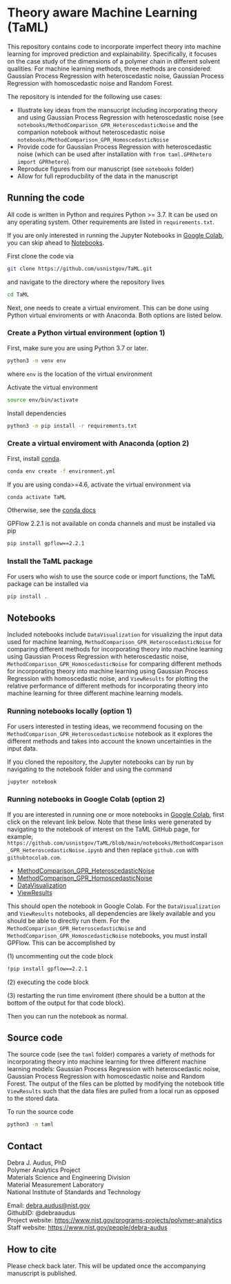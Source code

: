 # Theory aware Machine Learning (TaML)

This repository contains code to incorporate imperfect theory into machine learning for improved prediction and explainability. Specifically, it focuses on the case study of the dimensions of a polymer chain in different solvent qualities. For machine learning methods, three methods are considered: Gaussian Process Regression with heteroscedastic noise, Gaussian Process Regression with homoscedastic noise and Random Forest. 

The repository is intended for the following use cases:

- Illustrate key ideas from the mansucript including incorporating theory and using Gaussian Process Regression with heteroscedastic noise (see `notebooks/MethodComparison_GPR_HeteroscedasticNoise` and the companion notebook without heteroscedastic noise `notebooks/MethodComparison_GPR_HomoscedasticNoise`
- Provide code for Gaussian Process Regression with heteroscedastic noise (which can be used after installation with `from taml.GPRhetero import GPRhetero`).
- Reproduce figures from our manuscript (see `notebooks` folder)
- Allow for full reproducbility of the data in the manuscript

## Running the code

All code is written in Python and requires Python >= 3.7. It can be used on any operating system. Other requirements are listed in `requirements.txt`.

If you are only interested in running the Jupyter Notebooks in [Google Colab](https://colab.research.google.com/), you can skip ahead to [Notebooks](#Notebooks).

First clone the code via

```bash
git clone https://github.com/usnistgov/TaML.git
```

and navigate to the directory where the repository lives

```bash
cd TaML
```

Next, one needs to create a virtual enviroment. This can be done using Python virtual enviroments or with Anaconda. Both options are listed below.

### Create a Python virtual environment (option 1)

First, make sure you are using Python 3.7 or later.

```bash
python3 -m venv env
```

where `env` is the location of the virtual environment

Activate the virtual environment

```bash
source env/bin/activate
```

Install dependencies

```bash
python3 -m pip install -r requirements.txt
```

### Create a virtual enviroment with Anaconda (option 2)

First, install [conda](https://www.anaconda.com).

```bash
conda env create -f environment.yml
```

If you are using conda>=4.6, activate the virtual environment via

```bash
conda activate TaML
```

Otherwise, see the [conda docs](https://docs.conda.io/projects/conda/en/latest/user-guide/tasks/manage-environments.html)

GPFlow 2.2.1 is not available on conda channels and must be installed via pip

```bash
pip install gpflow==2.2.1
```

### Install the TaML package

For users who wish to use the source code or import functions, the TaML package can be installed via

```bash
pip install .
```

## Notebooks

Included notebooks include `DataVisualization` for visualizing the input data used for machine learning, `MethodComparison_GPR_HeteroscedasticNoise` for comparing different methods for incorporating theory into machine learning using Gaussian Process Regression with heteroscedastic noise, `MethodComparison_GPR_HomoscedasticNoise` for comparing different methods for incorporating theory into machine learning using Gaussian Process Regression with homoscedastic noise, and `ViewResults` for plotting the relative performance of different methods for incorporating theory into machine learning for three different machine learning models.

### Running notebooks locally (option 1)

For users interested in testing ideas, we recommend focusing on the `MethodComparison_GPR_HeteroscedasticNoise` notebook as it explores the different methods and takes into account the known uncertainties in the input data. 

If you cloned the repository, the Jupyter notebooks can by run by navigating to the notebook folder and using the command

```bash
jupyter notebook
```

### Running notebooks in Google Colab (option 2)

If you are interested in running one or more notebooks in [Google Colab](https://colab.research.google.com/), first click on the relevant link below. Note that these links were generated by navigating to the notebook of interest on the TaML GitHub page, for example, `https://github.com/usnistgov/TaML/blob/main/notebooks/MethodComparison_GPR_HeteroscedasticNoise.ipynb` and then replace `github.com` with `githubtocolab.com`.

- [MethodComparison_GPR_HeteroscedasticNoise](https://githubtocolab.com/usnistgov/TaML/blob/main/notebooks/MethodComparison_GPR_HeteroscedasticNoise.ipynb)
- [MethodComparison_GPR_HomoscedasticNoise](https://githubtocolab.com/usnistgov/TaML/blob/main/notebooks/MethodComparison_GPR_HomoscedasticNoise.ipynb)
- [DataVisualization](https://githubtocolab.com/usnistgov/TaML/blob/main/notebooks/DataVisualization.ipynb)
- [ViewResults](https://githubtocolab.com/usnistgov/TaML/blob/main/notebooks/ViewResults.ipynb)

This should open the notebook in Google Colab. For the `DataVisualization` and `ViewResults` notebooks, all dependencies are likely available and you should be able to directly run them. For the `MethodComparison_GPR_HeteroscedasticNoise` and `MethodComparison_GPR_HomoscedasticNoise` notebooks, you must install GPFlow. This can be accomplished by 

(1) uncommenting out the code block

```bash
!pip install gpflow==2.2.1
```

(2) executing the code block

(3) restarting the run time enviroment (there should be a button at the bottom of the output for that code block).

Then you can run the notebook as normal.

## Source code

The source code (see the `taml` folder) compares a variety of methods for incorporating theory into machine learning for three different machine learning models: Gaussian Process Regression with heteroscedastic noise, Gaussian Process Regression with homoscedastic noise and Random Forest. The output of the files can be plotted by modifying the notebook title `ViewResults` such that the data files are pulled from a local run as opposed to the stored data.

To run the source code

```bash
python3 -m taml
```

## Contact

Debra J. Audus, PhD  
Polymer Analytics Project  
Materials Science and Engineering Division  
Material Measurement Laboratory  
National Institute of Standards and Technology  

Email: debra.audus@nist.gov  
GithubID: @debraaudus  
Project website: https://www.nist.gov/programs-projects/polymer-analytics  
Staff website: https://www.nist.gov/people/debra-audus  

## How to cite

Please check back later. This will be updated once the accompanying manuscript is published.
